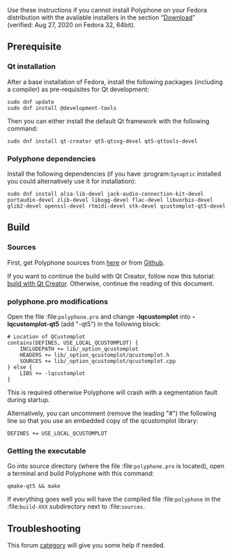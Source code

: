 Use these instructions if you cannot install Polyphone on your Fedora distribution with the available installers in the section “[Download](download)” (verified:&nbsp;Aug 27, 2020 on Fedora 32, 64bit).


## Prerequisite


### Qt installation

After a base installation of Fedora, install the following packages (including a compiler) as pre-requisites for Qt development:

```
sudo dnf update
sudo dnf install @development-tools
```

Then you can either install the default Qt framework with the following command:

```
sudo dnf install qt-creator qt5-qtsvg-devel qt5-qttools-devel
```


### Polyphone dependencies

Install the following dependencies (if you have :program:`Synaptic` installed you could alternatively use it for installation):

```
sudo dnf install alsa-lib-devel jack-audio-connection-kit-devel portaudio-devel zlib-devel libogg-devel flac-devel libvorbis-devel glib2-devel openssl-devel rtmidi-devel stk-devel qcustomplot-qt5-devel
```


## Build


### Sources


First, get Polyphone sources from <a href="download" target="_blank">here</a> or from <a href="https://github.com/davy7125/polyphone" target="_blank">Github</a>.

If you want to continue the build with Qt Creator, follow now this tutorial: [build with Qt Creator](development/using-qt-creator-to-build-polyphone.md). Otherwise, continue the reading of this document.


### polyphone.pro modifications


Open the file :file:`polyphone.pro` and change **-lqcustomplot** into **-lqcustomplot-qt5** (add "-qt5") in the following block:

```
# Location of QCustomplot
contains(DEFINES, USE_LOCAL_QCUSTOMPLOT) {
    INCLUDEPATH += lib/_option_qcustomplot
    HEADERS += lib/_option_qcustomplot/qcustomplot.h
    SOURCES += lib/_option_qcustomplot/qcustomplot.cpp
} else {
    LIBS += -lqcustomplot
}
```

This is required otherwise Polyphone will crash with a segmentation fault during startup.

Alternatively, you can uncomment (remove the leading "#") the following line so that you use an embedded copy of the qcustomplot library:

```
DEFINES += USE_LOCAL_QCUSTOMPLOT
```


### Getting the executable


Go into source directory (where the file :file:`polyphone.pro` is located), open a terminal and build Polyphone with this command:

```
qmake-qt5 && make
```

If everything goes well you will have the compiled file :file:`polyphone` in the :file:`build-XXX` subdirectory next to :file:`sources`.


## Troubleshooting


This forum [category](forum/support-bug-reports) will give you some help if needed.